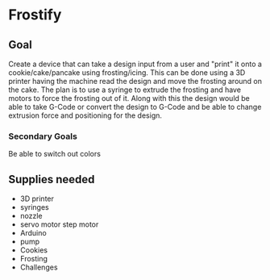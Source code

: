 # Frostify
## Goal

Create a device that can take a design input from a user and "print" it onto a cookie/cake/pancake using frosting/icing. This can be done using a 3D printer having the machine read the design and move the frosting around on the cake. The plan is to use a syringe to extrude the frosting and have motors to force the frosting out of it. Along with this the design would be able to take G-Code or convert the design to G-Code and be able to change extrusion force and positioning for the design. 

### Secondary Goals

Be able to switch out colors

## Supplies needed
- 3D printer
- syringes
- nozzle
- servo motor step motor
- Arduino
- pump
- Cookies
- Frosting
- Challenges



